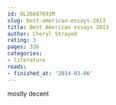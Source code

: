 ```yaml
---
id: OL26887693M
slug: best-american-essays-2013
title: Best American essays 2013
author: Cheryl Strayed
rating: 3
pages: 336
categories:
- literature
reads:
- finished_at: '2014-03-06'
---
```

mostly decent
